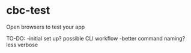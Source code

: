 # cbc-test
Open browsers to test your app

TO-DO:
-initial set up? possible CLI workflow
-better command naming? less verbose
